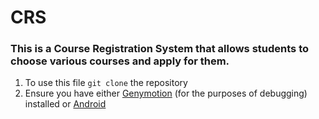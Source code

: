 # CRS
### This is a Course Registration System that allows students to choose various courses and apply for them.

1. To use this file `git clone` the repository
2. Ensure you have either [Genymotion](https://www.genymotion.com/) (for the purposes of debugging) installed or [Android](https://developer.android.com/studio)
